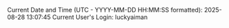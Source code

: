 Current Date and Time (UTC - YYYY-MM-DD HH:MM:SS formatted): 2025-08-28 13:07:45
Current User's Login: luckyaiman
